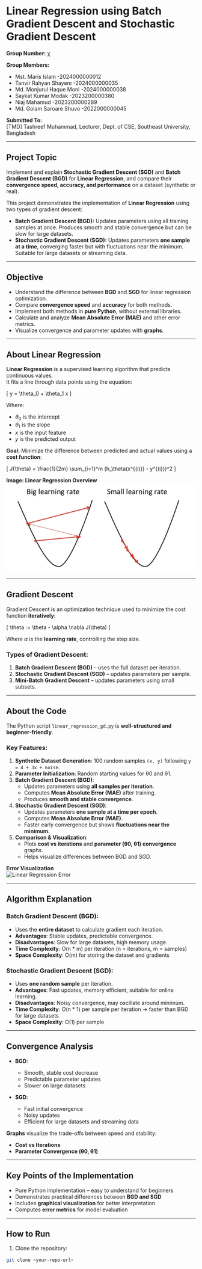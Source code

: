 # Linear Regression using Batch Gradient Descent and Stochastic Gradient Descent

**Group Number:** χ  

**Group Members:**  
- Mst. Maris Islam -2024000000012  
- Tanvir Rahyan Shayem -2024000000035  
- Md. Monjurul Haque Moni -2024000000038  
- Saykat Kumar Modak -2023200000380  
- Niaj Mahamud -2023200000289  
- Md. Golam Saroare Shuvo -2022000000045  

**Submitted To:**  
[TMD] Tashreef Muhammad, Lecturer, Dept. of CSE, Southeast University, Bangladesh  

---

## Project Topic

Implement and explain **Stochastic Gradient Descent (SGD)** and **Batch Gradient Descent (BGD)** for **Linear Regression**, and compare their **convergence speed, accuracy, and performance** on a dataset (synthetic or real).  

This project demonstrates the implementation of **Linear Regression** using two types of gradient descent:

- **Batch Gradient Descent (BGD):** Updates parameters using all training samples at once. Produces smooth and stable convergence but can be slow for large datasets.  
- **Stochastic Gradient Descent (SGD):** Updates parameters **one sample at a time**, converging faster but with fluctuations near the minimum. Suitable for large datasets or streaming data.

---

## Objective

- Understand the difference between **BGD** and **SGD** for linear regression optimization.  
- Compare **convergence speed** and **accuracy** for both methods.  
- Implement both methods in **pure Python**, without external libraries.  
- Calculate and analyze **Mean Absolute Error (MAE)** and other error metrics.  
- Visualize convergence and parameter updates with **graphs**.

---

## About Linear Regression

**Linear Regression** is a supervised learning algorithm that predicts continuous values.  
It fits a line through data points using the equation:

\[
y = \theta_0 + \theta_1 x
\]

Where:  
- $\theta_0$ is the intercept  
- $\theta_1$ is the slope  
- $x$ is the input feature  
- $y$ is the predicted output  

**Goal:** Minimize the difference between predicted and actual values using a **cost function**:

\[
J(\theta) = \frac{1}{2m} \sum_{i=1}^m (h_\theta(x^{(i)}) - y^{(i)})^2
\]

**Image: Linear Regression Overview**  
![Linear Regression Overview](2.webp)

---

## Gradient Descent

Gradient Descent is an optimization technique used to minimize the cost function **iteratively**:

\[
\theta := \theta - \alpha \nabla J(\theta)
\]

Where $\alpha$ is the **learning rate**, controlling the step size.  

### Types of Gradient Descent:

1. **Batch Gradient Descent (BGD)** – uses the full dataset per iteration.  
2. **Stochastic Gradient Descent (SGD)** – updates parameters per sample.  
3. **Mini-Batch Gradient Descent** – updates parameters using small subsets.

---

## About the Code

The Python script `linear_regression_gd.py` is **well-structured and beginner-friendly**.  

### Key Features:

1. **Synthetic Dataset Generation**: 100 random samples `(x, y)` following `y = 4 + 3x + noise`.  
2. **Parameter Initialization**: Random starting values for θ0 and θ1.  
3. **Batch Gradient Descent (BGD)**:  
   - Updates parameters using **all samples per iteration**.  
   - Computes **Mean Absolute Error (MAE)** after training.  
   - Produces **smooth and stable convergence**.  
4. **Stochastic Gradient Descent (SGD)**:  
   - Updates parameters **one sample at a time per epoch**.  
   - Computes **Mean Absolute Error (MAE)**.  
   - Faster early convergence but shows **fluctuations near the minimum**.  
5. **Comparison & Visualization**:  
   - Plots **cost vs iterations** and **parameter (θ0, θ1) convergence** graphs.  
   - Helps visualize differences between BGD and SGD.  

**Error Visualization**  
![Linear Regression Error](linear_regression-error.png)

---

## Algorithm Explanation

### Batch Gradient Descent (BGD):

- Uses the **entire dataset** to calculate gradient each iteration.  
- **Advantages**: Stable updates, predictable convergence.  
- **Disadvantages**: Slow for large datasets, high memory usage.  
- **Time Complexity**: O(n * m) per iteration (n = iterations, m = samples)  
- **Space Complexity**: O(m) for storing the dataset and gradients  

### Stochastic Gradient Descent (SGD):

- Uses **one random sample** per iteration.  
- **Advantages**: Fast updates, memory efficient, suitable for online learning.  
- **Disadvantages**: Noisy convergence, may oscillate around minimum.  
- **Time Complexity**: O(n * 1) per sample per iteration → faster than BGD for large datasets  
- **Space Complexity**: O(1) per sample  

---

## Convergence Analysis

- **BGD**:  
  - Smooth, stable cost decrease  
  - Predictable parameter updates  
  - Slower on large datasets

- **SGD**:  
  - Fast initial convergence  
  - Noisy updates  
  - Efficient for large datasets and streaming data

**Graphs** visualize the trade-offs between speed and stability:  

- **Cost vs Iterations**  
- **Parameter Convergence (θ0, θ1)**  

---

## Key Points of the Implementation

- Pure Python implementation – easy to understand for beginners  
- Demonstrates practical differences between **BGD and SGD**  
- Includes **graphical visualization** for better interpretation  
- Computes **error metrics** for model evaluation  

---

## How to Run

1. Clone the repository:  
```bash
git clone <your-repo-url>

